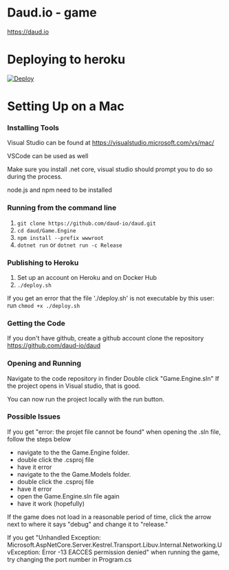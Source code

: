 # Daud.io - game
https://daud.io

# Deploying to heroku
[![Deploy](https://www.herokucdn.com/deploy/button.svg)](https://heroku.com/deploy?template=https://github.com/daud-io/daud)

# Setting Up on a Mac

### Installing Tools

Visual Studio can be found at https://visualstudio.microsoft.com/vs/mac/

VSCode can be used as well

Make sure you install .net core, visual studio should prompt you to do so during the process.

node.js and npm need to be installed

### Running from the command line

1. `git clone https://github.com/daud-io/daud.git`
2. `cd daud/Game.Engine`
3. `npm install --prefix wwwroot`
4. `dotnet run` or `dotnet run -c Release`

### Publishing to Heroku
1. Set up an account on Heroku and on Docker Hub
2. `./deploy.sh`

If you get an error that the file './deploy.sh' is not executable by this user: run `chmod +x ./deploy.sh`

### Getting the Code

If you don't have github, create a github account
clone the repository https://github.com/daud-io/daud

### Opening and Running

Navigate to the code repository in finder
Double click "Game.Engine.sln"
If the project opens in Visual studio, that is good.

You can now run the project locally with the run button. 

### Possible Issues

If you get "error: the projet file cannot be found" when opening the .sln file, follow the steps below
 - navigate to the the Game.Engine folder.
 - double click the .csproj file
 - have it error
 - navigate to the the Game.Models folder.
 - double click the .csproj file
 - have it error
 - open the Game.Engine.sln file again
 - have it work (hopefully)

If the game does not load in a reasonable period of time, click the arrow next to where it says "debug" and change it to "release."

If you get "Unhandled Exception: Microsoft.AspNetCore.Server.Kestrel.Transport.Libuv.Internal.Networking.UvException: Error -13 EACCES permission denied" when running the game, try changing the port number in Program.cs
